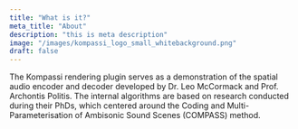 ```yaml
---
title: "What is it?"
meta_title: "About"
description: "this is meta description"
image: "/images/kompassi_logo_small_whitebackground.png"
draft: false
---
```


The Kompassi rendering plugin serves as a demonstration of the spatial audio encoder and decoder developed by Dr. Leo McCormack and Prof. Archontis Politis. The internal algorithms are based on research conducted during their PhDs, which centered around the Coding and Multi-Parameterisation of Ambisonic Sound Scenes (COMPASS) method.
